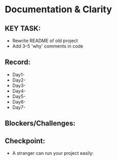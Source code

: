 # Documentation & Clarity

## KEY TASK:
* Rewrite README of old project
* Add 3–5 'why' comments in code

## Record:
- Day1-
- Day2-
- Day3-
- Day4-
- Day5-
- Day6-
- Day7-

## Blockers/Challenges:

## Checkpoint:
- A stranger can run your project easily: